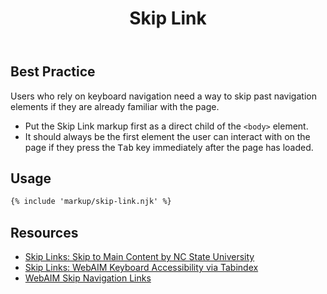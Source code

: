 ﻿---
title: Skip Link
summary: Skip Links allow users to skip navigation elements and go straight to content.
tags: components
layout: guide
eleventyNavigation:
  key: Skip Link
  parent: Components
  order: 290
  excerpt: Skip Links allow users to skip navigation elements and go straight to content.
  img: /img/illustrations/illus-skip-link.svg
---

## Best Practice

Users who rely on keyboard navigation need a way to skip past navigation elements if they are already familiar with the page.

- Put the Skip Link markup first as a direct child of the `<body>` element.
- It should always be the first element the user can interact with on the page if they press the <kbd>Tab</kbd> key immediately after the page has loaded.

## Usage

```html
{% include 'markup/skip-link.njk' %}
```

## Resources

- [Skip Links: Skip to Main Content by NC State University](https://accessibility.oit.ncsu.edu/it-accessibility-at-nc-state/developers/accessibility-handbook/mouse-and-keyboard-events/skip-to-main-content/)
- [Skip Links: WebAIM Keyboard Accessibility via Tabindex](https://webaim.org/techniques/keyboard/tabindex)
- [WebAIM Skip Navigation Links](https://webaim.org/techniques/skipnav/)
